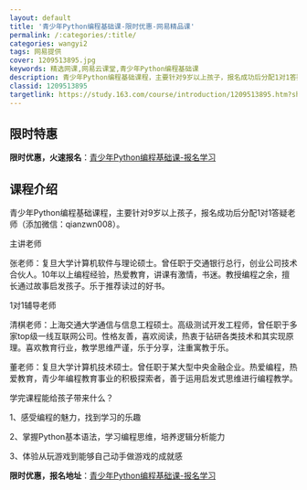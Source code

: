 ```yaml
---
layout: default
title: '青少年Python编程基础课-限时优惠-网易精品课'
permalink: /:categories/:title/
categories: wangyi2
tags: 网易提供
cover: 1209513895.jpg
keywords: 精选网课,网易云课堂,青少年Python编程基础课
description: 青少年Python编程基础课程，主要针对9岁以上孩子，报名成功后分配1对1答疑老师（添加微信：qianzwn008）。主
classid: 1209513895
targetlink: https://study.163.com/course/introduction/1209513895.htm?share=1&shareId=1025206652&utm_campaign=share&utm_medium=iphoneShare&utm_source=&utm_u=1025206652
---
```


## 限时特惠

**限时优惠，火速报名**：[青少年Python编程基础课-报名学习](https://study.163.com/course/introduction/1209513895.htm?share=1&shareId=1025206652&utm_campaign=share&utm_medium=iphoneShare&utm_source=&utm_u=1025206652)

## 课程介绍

青少年Python编程基础课程，主要针对9岁以上孩子，报名成功后分配1对1答疑老师（添加微信：qianzwn008）。



主讲老师

张老师：复旦大学计算机软件与理论硕士。曾任职于交通银行总行，创业公司技术合伙人。10年以上编程经验，热爱教育，讲课有激情，书迷。教授编程之余，擅长通过故事启发孩子。乐于推荐读过的好书。



1对1辅导老师

清棋老师：上海交通大学通信与信息工程硕士。高级测试开发工程师，曾任职于多家top级一线互联网公司。性格友善，喜欢阅读，热衷于钻研各类技术和其实现原理。喜欢教育行业，教学思维严谨，乐于分享，注重寓教于乐。



董老师：复旦大学计算机技术硕士。曾任职于某大型中央金融企业。热爱编程，热爱教育，青少年编程教育事业的积极探索者，善于运用启发式思维进行编程教学。



学完课程能给孩子带来什么？

1、感受编程的魅力，找到学习的乐趣

2、掌握Python基本语法，学习编程思维，培养逻辑分析能力

3、体验从玩游戏到能够自己动手做游戏的成就感

**限时优惠，报名地址**：[青少年Python编程基础课-报名学习](https://study.163.com/course/introduction/1209513895.htm?share=1&shareId=1025206652&utm_campaign=share&utm_medium=iphoneShare&utm_source=&utm_u=1025206652)

